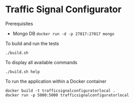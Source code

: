 # Traffic Signal Configurator

Prerequisites
- Mongo DB `docker run -d -p 27017:27017 mongo`


To build and run the tests

```
./build.sh
```


To display all available commands

```
./build.sh help
```


To run the application within a Docker container

```
docker build -t trafficsignalconfiguratorlocal .
docker run -p 5000:5000 trafficsignalconfiguratorlocal 
```
